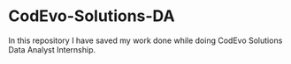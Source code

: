 # CodEvo-Solutions-DA
In this repository I have saved my work done while doing CodEvo Solutions Data Analyst Internship.
